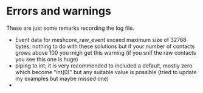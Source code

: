 # Errors and warnings
These are just some remarks recording the log file.
- Event data for meshcore_raw_event exceed maximum size of 32768 bytes; nothing to do with these solutions but if your number of contacts grows above 100 you migh get this warning (if you snif the raw contacts you see this one is huge)
- piping to int; it is very recommended to included a default, mostly zero which become "int(0)" but any suitable value is possible (tried to update my examples but maybe missed one)
- 
